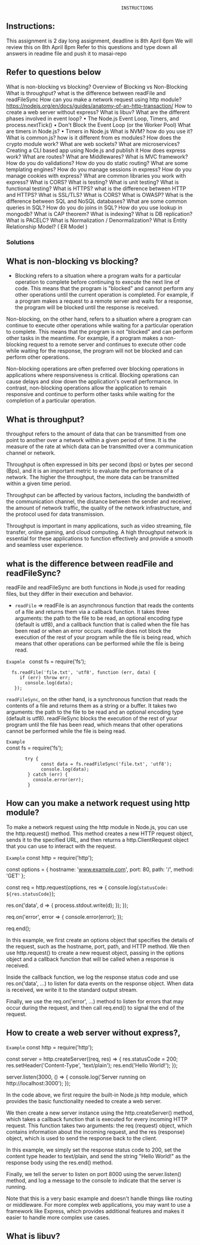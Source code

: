                                                INSTRUCTIONS
 ## Instructions:
This assignment is 2 day long assignment, deadline is 8th April 6pm
We will review this on 8th April 8pm
Refer to this questions and type down all answers in readme file and push it to masai-repo

## Refer to questions below
 What is non-blocking vs blocking?
 Overview of Blocking vs Non-Blocking
 What is throughput?
 what is the difference between readFile and readFileSync
 How can you make a network request using http module?
 https://nodejs.org/en/docs/guides/anatomy-of-an-http-transaction/
 How to create a web server without express?
 What is libuv?
 What are the different phases involved in event loop?
 • The Node.js Event Loop, Timers, and process.nextTick()
 • Don't Block the Event Loop (or the Worker Pool)
 What are timers in Node.js?
 • Timers in Node.js
 What is NVM? how do you use it?
 What is common.js? how is it different from es modules?
 How does the crypto module work?
 What are web sockets?
 What are microservices?
 Creating a CLI based app using Node.js and publish it
 How does express work?
 What are routes?
 What are Middlewares?
 What is MVC framework?
 How do you do validations?
 How do you do static routing?
 What are some templating engines?
 How do you manage sessions in express?
 How do you manage cookies with express?
 What are common libraries you work with express?
 What is CORS?
 What is testing?
 What is unit testing?
 What is functional testing?
 What is HTTPS? what is the difference between HTTP and HTTPS?
 What is SSL/TLS?
 What is CORS?
 What is OWASP?
 What is the difference between SQL and NoSQL databases?
 What are some common queries in SQL?
 How do you do joins in SQL?
 How do you use lookup in mongodb?
 What is CAP theorem?
 What is indexing?
 What is DB replication?
 What is PACELC?
 What is Normalization / Denormalization?
 What is Entity Relationship Model? ( ER Model )




 ### Solutions

 ## What is non-blocking vs blocking?
 - Blocking refers to a situation where a program waits for a particular operation to complete before continuing to execute the next line of code. This means that the program is "blocked" and cannot perform any other operations until the current operation is completed. For example, if a program makes a request to a remote server and waits for a response, the program will be blocked until the response is received.

Non-blocking, on the other hand, refers to a situation where a program can continue to execute other operations while waiting for a particular operation to complete. This means that the program is not "blocked" and can perform other tasks in the meantime. For example, if a program makes a non-blocking request to a remote server and continues to execute other code while waiting for the response, the program will not be blocked and can perform other operations.

Non-blocking operations are often preferred over blocking operations in applications where responsiveness is critical. Blocking operations can cause delays and slow down the application's overall performance. In contrast, non-blocking operations allow the application to remain responsive and continue to perform other tasks while waiting for the completion of a particular operation.
  
## What is throughput?  

 throughput refers to the amount of data that can be transmitted from one point to another over a network within a given period of time. It is the measure of the rate at which data can be transmitted over a communication channel or network.

Throughput is often expressed in bits per second (bps) or bytes per second (Bps), and it is an important metric to evaluate the performance of a network. The higher the throughput, the more data can be transmitted within a given time period.

Throughput can be affected by various factors, including the bandwidth of the communication channel, the distance between the sender and receiver, the amount of network traffic, the quality of the network infrastructure, and the protocol used for data transmission.

Throughput is important in many applications, such as video streaming, file transfer, online gaming, and cloud computing. A high throughput network is essential for these applications to function effectively and provide a smooth and seamless user experience.

## what is the difference between readFile and readFileSync?

readFile and readFileSync are both functions in Node.js used for reading files, but they differ in their execution and behavior.

 - `readFile` => readFile is an asynchronous function that reads the contents of a file and returns them via a callback function. It takes three arguments: the path to the file to be read, an optional encoding type (default is utf8), and a callback function that is called when the file has been read or when an error occurs. readFile does not block the execution of the rest of your program while the file is being read, which means that other operations can be performed while the file is being read.

`Exapmle `
        const fs = require('fs');

      fs.readFile('file.txt', 'utf8', function (err, data) {
         if (err) throw err;
           console.log(data);
       });


`readFileSync`, on the other hand, is a synchronous function that reads the contents of a file and returns them as a string or a buffer. It takes two arguments: the path to the file to be read and an optional encoding type (default is utf8). readFileSync blocks the execution of the rest of your program until the file has been read, which means that other operations cannot be performed while the file is being read.     

`Example`   
                 const fs = require('fs');

           try {
                 const data = fs.readFileSync('file.txt', 'utf8');
                 console.log(data);
            } catch (err) {
              console.error(err);
            }

##  How can you make a network request using http module? 

To make a network request using the http module in Node.js, you can use the http.request() method. This method creates a new HTTP request object, sends it to the specified URL, and then returns a http.ClientRequest object that you can use to interact with the request.

 `Example` const http = require('http');

const options = {
  hostname: 'www.example.com',
  port: 80,
  path: '/',
  method: 'GET'
};

const req = http.request(options, res => {
  console.log(`statusCode: ${res.statusCode}`);

  res.on('data', d => {
    process.stdout.write(d);
  });
});

req.on('error', error => {
  console.error(error);
});

req.end();


In this example, we first create an options object that specifies the details of the request, such as the hostname, port, path, and HTTP method. We then use http.request() to create a new request object, passing in the options object and a callback function that will be called when a response is received.

Inside the callback function, we log the response status code and use res.on('data', ...) to listen for data events on the response object. When data is received, we write it to the standard output stream.

Finally, we use the req.on('error', ...) method to listen for errors that may occur during the request, and then call req.end() to signal the end of the request.

## How to create a web server without express?,

  `Example`       const http = require('http');

const server = http.createServer((req, res) => {
  res.statusCode = 200;
  res.setHeader('Content-Type', 'text/plain');
  res.end('Hello World!');
});

server.listen(3000, () => {
  console.log('Server running on http://localhost:3000');
});


In the code above, we first require the built-in Node.js http module, which provides the basic functionality needed to create a web server.

We then create a new server instance using the http.createServer() method, which takes a callback function that is executed for every incoming HTTP request. This function takes two arguments: the req (request) object, which contains information about the incoming request, and the res (response) object, which is used to send the response back to the client.

In this example, we simply set the response status code to 200, set the content type header to text/plain, and send the string "Hello World!" as the response body using the res.end() method.

Finally, we tell the server to listen on port 8000 using the server.listen() method, and log a message to the console to indicate that the server is running.

Note that this is a very basic example and doesn't handle things like routing or middleware. For more complex web applications, you may want to use a framework like Express, which provides additional features and makes it easier to handle more complex use cases.



## What is libuv?